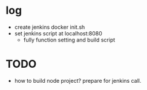 # log
- create jenkins docker init.sh
- set jenkins script at localhost:8080
    - fully function setting and build script

# TODO
- how to build node project? prepare for jenkins call.